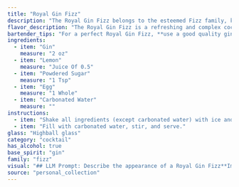 ```yaml
---
title: "Royal Gin Fizz"
description: "The Royal Gin Fizz belongs to the esteemed Fizz family, known for their refreshing bubbly nature.  Though its exact origin is unclear, its name suggests a royal connection, likely emerging in the Victorian era when gin cocktails were highly popular.  "
flavor_description: "The Royal Gin Fizz is a refreshing and complex cocktail. The gin's juniper and botanical notes are balanced by the tartness of lemon and sweetness of powdered sugar.  The egg white adds a velvety texture and subtle richness, while the carbonated water provides a lively effervescence. The overall effect is a delightful blend of tart, sweet, and floral flavors with a smooth and creamy mouthfeel. "
bartender_tips: "For a perfect Royal Gin Fizz, **use a good quality gin** for maximum flavor. **Freshly squeeze your lemon juice** for bright acidity. **Dry shake** the gin, lemon, sugar, and egg white vigorously to emulsify and create a frothy head. **Don't overshake**, or you'll get a bitter taste. **Shake again with ice** to chill the drink. **Top with carbonated water** gently, allowing it to settle on top of the foam. "
ingredients:
  - item: "Gin"
    measure: "2 oz"
  - item: "Lemon"
    measure: "Juice Of 0.5"
  - item: "Powdered Sugar"
    measure: "1 Tsp"
  - item: "Egg"
    measure: "1 Whole"
  - item: "Carbonated Water"
    measure: ""
instructions:
  - item: "Shake all ingredients (except carbonated water) with ice and strain into a highball glass over two ice cubes."
  - item: "Fill with carbonated water, stir, and serve."
glass: "Highball glass"
category: "cocktail"
has_alcohol: true
base_spirit: "gin"
family: "fizz"
visual: "## LLM Prompt: Describe the appearance of a Royal Gin Fizz**Imagine a tall, elegant glass filled with a refreshing, effervescent beverage. The drink is a pale, shimmering yellow, reminiscent of a sunny summer day. Tiny bubbles rise playfully from the bottom, creating a delicate fizz that dances on the surface. A wisp of frothy foam, like a delicate cloud, crowns the top of the drink. Nestled within the foam, you can faintly see a hint of pale yellow, likely from a thin layer of egg white.****The glass itself is a classic highball, its rim frosted with condensation, further accentuating the icy coolness of the drink. Perhaps a sprig of fresh mint or a lemon twist graces the rim, adding a touch of vibrant green or sunny yellow to the composition.****The overall appearance of the Royal Gin Fizz exudes a sense of sophistication and lightness. It's a cocktail that invites you to take a sip and savor its refreshing taste.** "
source: "personal_collection"
---
```


